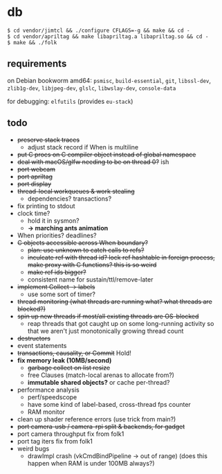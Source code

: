 # db

```
$ cd vendor/jimtcl && ./configure CFLAGS=-g && make && cd -
$ cd vendor/apriltag && make libapriltag.a libapriltag.so && cd -
$ make && ./folk
```

## requirements

on Debian bookworm amd64: `psmisc`, `build-essential`, `git`,
`libssl-dev`, `zlib1g-dev`, `libjpeg-dev`, `glslc`, `libwslay-dev`, `console-data`

for debugging: `elfutils` (provides `eu-stack`)

## todo

- ~~preserve stack traces~~
  - adjust stack record if When is multiline
- ~~put C procs on C compiler object instead of global namespace~~
- ~~deal with macOS/glfw needing to be on thread 0?~~ ish
- ~~port webcam~~
- ~~port apriltag~~
- ~~port display~~
- ~~thread-local workqueues & work stealing~~
  - dependencies? transactions?
- fix printing to stdout
- clock time?
  - hold it in sysmon?
  - **-> marching ants animation**
- When priorities? deadlines?
- ~~C objects accessible across When boundary?~~
  - ~~plan: use unknown to catch calls to refs?~~
  - ~~inculcate ref with thread id? lock ref hashtable in foreign
    process, make proxy with C functions? this is so weird~~
  - ~~make ref ids bigger?~~
  - consistent name for sustain/ttl/remove-later
- ~~implement Collect -> labels~~
  - use some sort of timer?
- ~~thread monitoring (what threads are running what? what threads are blocked?)~~
- ~~spin up new threads if most/all existing threads are OS-blocked~~
  - reap threads that got caught up on some long-running activity so
    that we aren't just monotonically growing thread count
- ~~destructors~~
- event statements
- ~~transactions, causality, or Commit~~ Hold!
- **fix memory leak (10MB/second)**
  - ~~garbage collect on list resize~~
  - free Clauses (match-local arenas to allocate from?)
  - **immutable shared objects?** or cache per-thread?
- performance analysis
  - perf/speedscope
  - have some kind of label-based, cross-thread fps counter
  - RAM monitor
- clean up shader reference errors (use trick from main?)
- ~~port camera-usb / camera-rpi split & backends, for gadget~~
- port camera throughput fix from folk1
- port tag iters fix from folk1
- weird bugs
  - drawImpl crash (vkCmdBindPipeline -> out of range) (does this
    happen when RAM is under 100MB always?)

